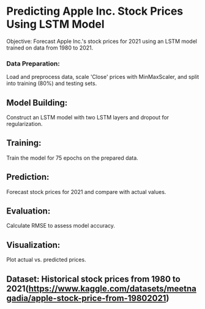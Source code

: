# Predicting Apple Inc. Stock Prices Using LSTM Model
Objective: Forecast Apple Inc.'s stock prices for 2021 using an LSTM model trained on data from 1980 to 2021.

### Data Preparation:
Load and preprocess data, scale 'Close' prices with MinMaxScaler, and split into training (80%) and testing sets.
## Model Building:
Construct an LSTM model with two LSTM layers and dropout for regularization.
## Training:
Train the model for 75 epochs on the prepared data.
## Prediction:
Forecast stock prices for 2021 and compare with actual values.
## Evaluation: 
Calculate RMSE to assess model accuracy.
## Visualization:
Plot actual vs. predicted prices.
## Dataset: Historical stock prices from 1980 to 2021(https://www.kaggle.com/datasets/meetnagadia/apple-stock-price-from-19802021)
